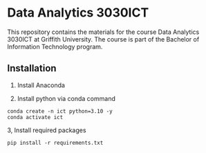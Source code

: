 # Data Analytics 3030ICT
This repository contains the materials for the course Data Analytics 3030ICT at Griffith University. The course is part of the Bachelor of Information Technology program.

## Installation
1. Install Anaconda

2. Install python via conda command
```
conda create -n ict python=3.10 -y
conda activate ict
```

3, Install required packages
```
pip install -r requirements.txt
```